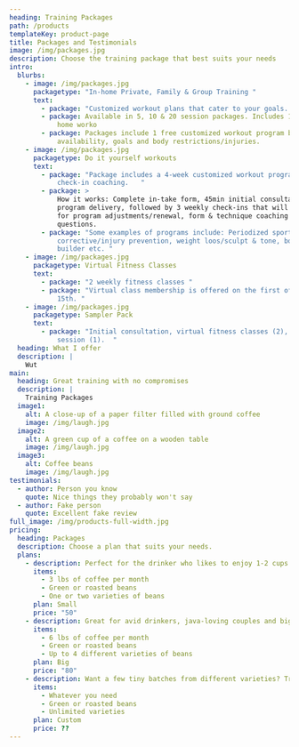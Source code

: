```yaml
---
heading: Training Packages
path: /products
templateKey: product-page
title: Packages and Testimonials
image: /img/packages.jpg
description: Choose the training package that best suits your needs
intro:
  blurbs:
    - image: /img/packages.jpg
      packagetype: "In-home Private, Family & Group Training "
      text:
        - package: "Customized workout plans that cater to your goals. "
        - package: Available in 5, 10 & 20 session packages. Includes 1 free customized
            home worko
        - package: Packages include 1 free customized workout program based on equipment
            availability, goals and body restrictions/injuries.
    - image: /img/packages.jpg
      packagetype: Do it yourself workouts
      text:
        - package: "Package includes a 4-week customized workout program with weekly
            check-in coaching.   "
        - package: >
            How it works: Complete in-take form, 45min initial consultation and
            program delivery, followed by 3 weekly check-ins that will be used
            for program adjustments/renewal, form & technique coaching and
            questions. 
        - package: "Some examples of programs include: Periodized sport specific training,
            corrective/injury prevention, weight loos/sculpt & tone, booty
            builder etc. "
    - image: /img/packages.jpg
      packagetype: Virtual Fitness Classes
      text:
        - package: "2 weekly fitness classes "
        - package: "Virtual class membership is offered on the first of every month and
            15th. "
    - image: /img/packages.jpg
      packagetype: Sampler Pack
      text:
        - package: "Initial consultation, virtual fitness classes (2), private training
            session (1).  "
  heading: What I offer
  description: |
    Wut
main:
  heading: Great training with no compromises
  description: |
    Training Packages
  image1:
    alt: A close-up of a paper filter filled with ground coffee
    image: /img/laugh.jpg
  image2:
    alt: A green cup of a coffee on a wooden table
    image: /img/laugh.jpg
  image3:
    alt: Coffee beans
    image: /img/laugh.jpg
testimonials:
  - author: Person you know
    quote: Nice things they probably won't say
  - author: Fake person
    quote: Excellent fake review
full_image: /img/products-full-width.jpg
pricing:
  heading: Packages
  description: Choose a plan that suits your needs.
  plans:
    - description: Perfect for the drinker who likes to enjoy 1-2 cups per day.
      items:
        - 3 lbs of coffee per month
        - Green or roasted beans
        - One or two varieties of beans
      plan: Small
      price: "50"
    - description: Great for avid drinkers, java-loving couples and bigger crowds
      items:
        - 6 lbs of coffee per month
        - Green or roasted beans
        - Up to 4 different varieties of beans
      plan: Big
      price: "80"
    - description: Want a few tiny batches from different varieties? Try our custom plan
      items:
        - Whatever you need
        - Green or roasted beans
        - Unlimited varieties
      plan: Custom
      price: ??
---
```

